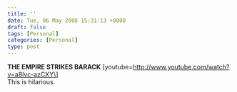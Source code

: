 ```yaml
---
title: ''
date: Tue, 06 May 2008 15:31:13 +0000
draft: false
tags: [Personal]
categories: [Personal]
type: post
---
```


**THE EMPIRE STRIKES BARACK** \[youtube=http://www.youtube.com/watch?v=a8lvc-azCXY\]  
This is hilarious.